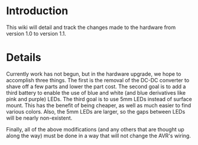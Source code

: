 # Introduction #

This wiki will detail and track the changes made to the hardware from version 1.0 to version 1.1.


# Details #

Currently work has not begun, but in the hardware upgrade, we hope to accomplish three things.
The first is the removal of the DC-DC converter to shave off a few parts and lower the part cost.
The second goal is to add a third battery to enable the use of blue and white (and blue derivatives like pink and purple) LEDs.
The third goal is to use 5mm LEDs instead of surface mount.  This has the benefit of being cheaper, as well as much easier to find various colors.  Also, the 5mm LEDs are larger, so the gaps between LEDs will be nearly non-existent.

Finally, all of the above modifications (and any others that are thought up along the way) must be done in a way that will not change the AVR's wiring.